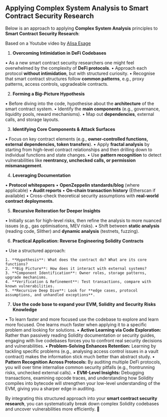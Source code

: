 ## Applying Complex System Analysis to Smart Contract Security Research

Below is an approach to applying **Complex System Analysis** principles to **Smart Contract Security Research**:

Based on a Youtube video by [Alisa Esage](https://www.youtube.com/watch?v=vS1Ecpxs7IU&t=40s)

1. **Overcoming Intimidation in DeFi Codebases**

  • As a new smart contract security researchers one might feel overwhelmed by the complexity of **DeFi protocols**.
  • Approach each protocol **without intimidation**, but with structured curiosity.
  • Recognise that smart contract structures follow **common patterns**, e.g., proxy patterns, access controls, upgradeable contracts.

2. **Forming a Big-Picture Hypothesis**

  • Before diving into the code, hypothesise about the **architecture** of the smart contract system.
  • Identify the **main components** (e.g., governance, liquidity pools, reward mechanisms).
  • Map out **dependencies**, external calls, and storage layouts.

3. **Identifying Core Components & Attack Surfaces**

  • Focus on key contract elements (e.g., **owner-controlled functions, external dependencies, token transfers**).
  • Apply **fractal analysis** by starting from high-level contract relationships and then drilling down to individual functions and state changes.
  • Use **pattern recognition** to detect vulnerabilities like **reentrancy, unchecked calls, or permission mismanagement**.

4. **Leveraging Documentation**

  • **Protocol whitepapers**
  • **OpenZeppelin standards/blog** (where applicable)
  • **Audit reports**
  • **On-chain transaction history** (Etherscan if available)
  • Cross-check theoretical security assumptions with **real-world contract deployments**.

5. **Recursive Reiteration for Deeper Insights**

  • Initially scan for high-level risks, then refine the analysis to more nuanced issues (e.g., gas optimisations, MEV risks).
  • Shift between **static analysis** (reading code, Slither) and **dynamic analysis** (testnets, fuzzing).

6. **Practical Application: Reverse Engineering Solidity Contracts**

  • Use a structured approach:
  
    1. **Hypothesis**: What does the contract do? What are its core functions?
    2. **Big Picture**: How does it interact with external systems?
    3. **Component Identification**: Owner roles, storage patterns, upgrade mechanisms.
    4. **Verification & Refinement**: Test transactions, compare with known vulnerabilities.
    5. **Recursive Deep Dive**: Look for **edge cases, protocol assumptions, and unhandled exceptions**.

7. **Use the code base to expand your EVM, Solidity and Security Risks Knowledge**

  • To learn faster and more focused use the codebase to explore and learn more focused. One learns much faster when applying it to a specific problem and looking for solutions.
  	•	**Active Learning via Code Exploration:** Rather than passively reading Solidity documentation or security guides, engaging with live codebases forces you to confront real security decisions and vulnerabilities.
  	•	**Problem-Solving Enhances Retention:** Learning by tackling specific problems (e.g., analysing access control issues in a vault contract) makes the information stick much better than abstract study.
  	•	**Pattern Recognition Across Protocols:** By auditing multiple DeFi protocols, you will over time internalise common security pitfalls (e.g., frontrunning risks, unchecked external calls).
  	•	**EVM-Level Insights:** Debugging transactions, examining opcode traces, and understanding how Solidity compiles into bytecode will strengthen your low-level understanding of the EVM, giving you a sharper edge in auditing.

By integrating this structured approach into your **smart contract security research**, you can systematically break down complex Solidity codebases and uncover vulnerabilities more efficiently. 🚀

